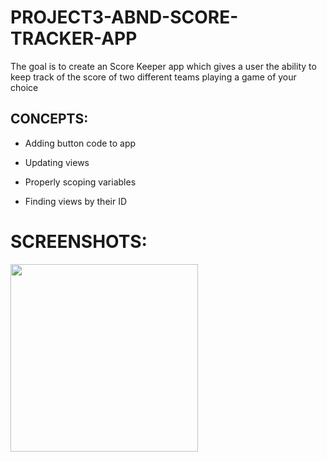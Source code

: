 # PROJECT3-ABND-SCORE-TRACKER-APP

The goal is to create an Score Keeper app which gives a user the ability to keep track of the score of two different teams playing a game of your choice

## CONCEPTS:

- Adding button code to app

- Updating views

- Properly scoping variables

- Finding views by their ID

# SCREENSHOTS:

<img src="https://user-images.githubusercontent.com/27724580/27986564-57349870-63b5-11e7-9a93-e9375f8a41f2.png"  width="300"/>
